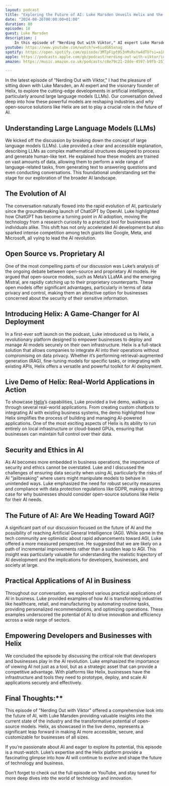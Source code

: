 ```yaml
---
layout: podcast
title: "Exploring the Future of AI: Luke Marsden Unveils Helix and the Open Source Revolution"
date: "2024-08-26T00:00:00+01:00"
duration: 80
episode: 18
guest: Luke Marsden
description: |
    In this episode of "Nerding Out with Viktor," AI expert Luke Marsden unveils the Helix platform and discusses the transformative power of open-source AI models, offering insights into the future of secure, local AI deployment for businesses.
youtube: https://www.youtube.com/watch?v=6iudG6Sxnag
spotify: https://open.spotify.com/episode/3MTpFipt0S3nMsRsYw4dTU?si=a185bd4020564ddd
apple: https://podcasts.apple.com/gb/podcast/nerding-out-with-viktor/id1722663295?i=1000666580410
amazon: https://music.amazon.co.uk/podcasts/c8e79c21-2dde-4597-b9fb-257ecbc2bf29/episodes/f3be6433-a4a9-47d5-9f06-5e19d038aac7/nerding-out-with-viktor-exploring-the-future-of-ai-luke-marsden-unveils-helix-and-the-open-source-revolution

---
```


In the latest episode of "Nerding Out with Viktor," I had the pleasure of sitting down with Luke Marsden, an AI expert and the visionary founder of Helix, to explore the cutting-edge developments in artificial intelligence, particularly around large language models (LLMs). Our conversation delved deep into how these powerful models are reshaping industries and why open-source solutions like Helix are set to play a crucial role in the future of AI.

## Understanding Large Language Models (LLMs)

We kicked off the discussion by breaking down the concept of large language models (LLMs). Luke provided a clear and accessible explanation, describing LLMs as complex mathematical structures designed to process and generate human-like text. He explained how these models are trained on vast amounts of data, allowing them to perform a wide range of language-related tasks, from generating text to answering questions and even conducting conversations. This foundational understanding set the stage for our exploration of the broader AI landscape.

## The Evolution of AI

The conversation naturally flowed into the rapid evolution of AI, particularly since the groundbreaking launch of ChatGPT by OpenAI. Luke highlighted how ChatGPT has become a turning point in AI adoption, moving the technology from a research curiosity to a practical tool for businesses and individuals alike. This shift has not only accelerated AI development but also sparked intense competition among tech giants like Google, Meta, and Microsoft, all vying to lead the AI revolution.

## Open Source vs. Proprietary AI

One of the most compelling parts of our discussion was Luke’s analysis of the ongoing debate between open-source and proprietary AI models. He argued that open-source models, such as Meta’s LLaMA and the emerging Mistral, are rapidly catching up to their proprietary counterparts. These open models offer significant advantages, particularly in terms of data privacy and control, making them an attractive option for businesses concerned about the security of their sensitive information.

## Introducing Helix: A Game-Changer for AI Deployment

In a first-ever soft launch on the podcast, Luke introduced us to Helix, a revolutionary platform designed to empower businesses to deploy and manage AI models securely on their own infrastructure. Helix is a full-stack solution that allows companies to integrate AI into their operations without compromising on data privacy. Whether it’s performing retrieval-augmented generation (RAG), fine-tuning models for specific tasks, or integrating with existing APIs, Helix offers a versatile and powerful toolkit for AI deployment.

## Live Demo of Helix: Real-World Applications in Action

To showcase [Helix](https://github.com/helixml/helix)’s capabilities, Luke provided a live demo, walking us through several real-world applications. From creating custom chatbots to integrating AI with existing business systems, the demo highlighted how Helix simplifies the process of building and managing AI-powered applications. One of the most exciting aspects of Helix is its ability to run entirely on local infrastructure or cloud-based GPUs, ensuring that businesses can maintain full control over their data.

## Security and Ethics in AI

As AI becomes more embedded in business operations, the importance of security and ethics cannot be overstated. Luke and I discussed the challenges of ensuring data security when using AI, particularly the risks of AI "jailbreaking" where users might manipulate models to behave in unintended ways. Luke emphasized the need for robust security measures and compliance with data protection regulations like GDPR, making a strong case for why businesses should consider open-source solutions like Helix for their AI needs.

## The Future of AI: Are We Heading Toward AGI?

A significant part of our discussion focused on the future of AI and the possibility of reaching Artificial General Intelligence (AGI). While some in the tech community are optimistic about rapid advancements toward AGI, Luke offered a more measured perspective. He suggested that we are likely on a path of incremental improvements rather than a sudden leap to AGI. This insight was particularly valuable for understanding the realistic trajectory of AI development and the implications for developers, businesses, and society at large.

## Practical Applications of AI in Business

Throughout our conversation, we explored various practical applications of AI in business. Luke provided examples of how AI is transforming industries like healthcare, retail, and manufacturing by automating routine tasks, providing personalized recommendations, and optimizing operations. These examples underscored the potential of AI to drive innovation and efficiency across a wide range of sectors.

## Empowering Developers and Businesses with Helix

We concluded the episode by discussing the critical role that developers and businesses play in the AI revolution. Luke emphasized the importance of viewing AI not just as a tool, but as a strategic asset that can provide a competitive advantage. With platforms like Helix, businesses have the infrastructure and tools they need to prototype, deploy, and scale AI applications securely and effectively.

## Final Thoughts:**

This episode of "Nerding Out with Viktor" offered a comprehensive look into the future of AI, with Luke Marsden providing valuable insights into the current state of the industry and the transformative potential of open-source models. Helix, as showcased in the live demo, represents a significant leap forward in making AI more accessible, secure, and customizable for businesses of all sizes.

If you’re passionate about AI and eager to explore its potential, this episode is a must-watch. Luke’s expertise and the Helix platform provide a fascinating glimpse into how AI will continue to evolve and shape the future of technology and business.

Don’t forget to check out the full episode on YouTube, and stay tuned for more deep dives into the world of technology and innovation.

